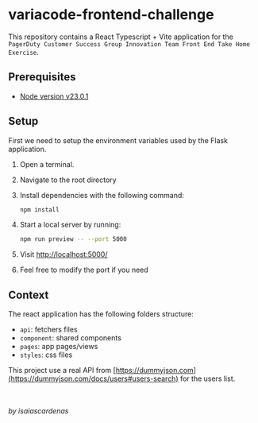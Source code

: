 # variacode-frontend-challenge

This repository contains a React Typescript + Vite application for the `PagerDuty Customer Success Group Innovation Team
Front End Take Home Exercise`.

## Prerequisites

- [Node version v23.0.1](https://nodejs.org/en/learn/getting-started/how-to-install-nodejs)

## Setup

First we need to setup the environment variables used by the Flask application.

1. Open a terminal.
2. Navigate to the root directory
3. Install dependencies with the following command:

   ```bash
   npm install
   ```

4. Start a local server by running:

   ```bash
   npm run preview -- --port 5000
   ```

5. Visit [http://localhost:5000/](http://localhost:5000/)
6. Feel free to modify the port if you need

## Context

The react application has the following folders structure:

- `api`: fetchers files
- `component`: shared components
- `pages`: app pages/views
- `styles`: css files

This project use a real API from [https://dummyjson.com](https://dummyjson.com/docs/users#users-search) for the users list.

<br/>
<br/>
<i>by isaiascardenas</i>
